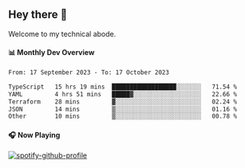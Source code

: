 ## Hey there 👋

Welcome to my technical abode.

#### 📊 Monthly Dev Overview
<!--START_SECTION:waka-->

```txt
From: 17 September 2023 - To: 17 October 2023

TypeScript   15 hrs 19 mins  ██████████████████░░░░░░░   71.54 %
YAML         4 hrs 51 mins   █████▓░░░░░░░░░░░░░░░░░░░   22.66 %
Terraform    28 mins         ▓░░░░░░░░░░░░░░░░░░░░░░░░   02.24 %
JSON         14 mins         ▒░░░░░░░░░░░░░░░░░░░░░░░░   01.16 %
Other        10 mins         ▒░░░░░░░░░░░░░░░░░░░░░░░░   00.78 %
```

<!--END_SECTION:waka-->

#### 🎧 Now Playing

[![spotify-github-profile](https://spotify-github-profile.vercel.app/api/view?uid=james2mid&cover_image=true&theme=natemoo-re)](https://open.spotify.com/user/james2mid?si=2b3baf2b09cb499e)
